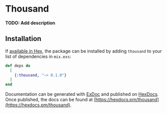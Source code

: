 # Thousand

**TODO: Add description**

## Installation

If [available in Hex](https://hex.pm/docs/publish), the package can be installed
by adding `thousand` to your list of dependencies in `mix.exs`:

```elixir
def deps do
  [
    {:thousand, "~> 0.1.0"}
  ]
end
```

Documentation can be generated with [ExDoc](https://github.com/elixir-lang/ex_doc)
and published on [HexDocs](https://hexdocs.pm). Once published, the docs can
be found at [https://hexdocs.pm/thousand](https://hexdocs.pm/thousand).

